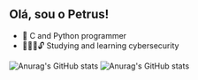 ## Olá, sou o Petrus!

- 👾 C and Python programmer
- 👨🏻‍💻🔓 Studying and learning cybersecurity

![Anurag's GitHub stats](https://github-readme-stats.vercel.app/api?username=petrussampaio&show_icons=true)
![Anurag's GitHub stats](https://github-readme-stats.vercel.app/api?username=petrussampaio&show_icons=true&theme=radical)
  
